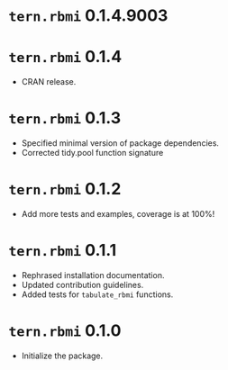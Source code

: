 # `tern.rbmi` 0.1.4.9003

# `tern.rbmi` 0.1.4

* CRAN release.

# `tern.rbmi` 0.1.3

* Specified minimal version of package dependencies.
* Corrected tidy.pool function signature

# `tern.rbmi` 0.1.2

* Add more tests and examples, coverage is at 100%!

# `tern.rbmi` 0.1.1

* Rephrased installation documentation.
* Updated contribution guidelines.
* Added tests for `tabulate_rbmi` functions.

# `tern.rbmi` 0.1.0

* Initialize the package.
